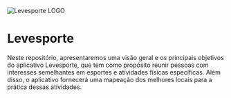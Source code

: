 
   ![Levesporte LOGO](https://github.com/diegookys/Levesporte/assets/133829130/e5490ade-3165-4ca0-a98b-38c89e3b4538)
# Levesporte

Neste repositório, apresentaremos uma visão geral e os principais objetivos do aplicativo
Levesporte, que tem como propósito reunir pessoas com interesses semelhantes em esportes e
atividades físicas específicas. Além disso, o aplicativo fornecerá uma mapeação dos melhores
locais para a prática dessas atividades.
